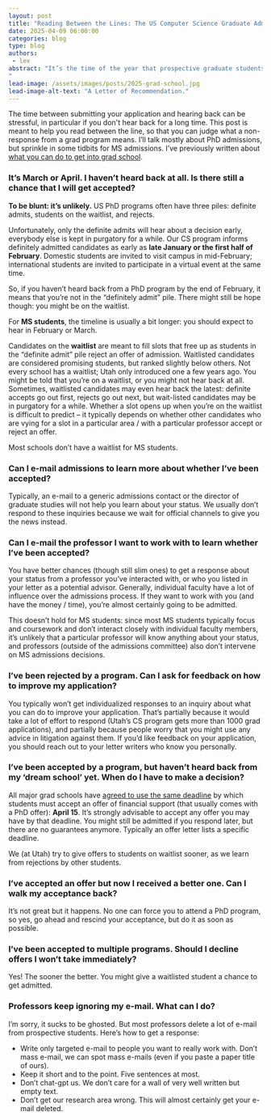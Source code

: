 ```yaml
---
layout: post
title: "Reading Between the Lines: The US Computer Science Graduate Admission Process"
date: 2025-04-09 06:00:00
categories: blog
type: blog
authors: 
 - lex
abstract: "It’s the time of the year that prospective graduate students have to commit to a particular computer science graduate program. Those that got multiple offers are in the envious position to be able to choose between different programs, weighing potential advisors and schools. But the admission process can be opaque for students. Here, I’ll share some details in the form of an FAQ on what you can expect at each stage of the process. 
"
lead-image: /assets/images/posts/2025-grad-school.jpg
lead-image-alt-text: "A Letter of Recommendation."
---
```


The time between submitting your application and hearing back can be stressful, in particular if you don't hear back for a long time. This post is meant to help you read between the line, so that you can judge what a non-response from a grad program means. 
I’ll talk mostly about PhD admissions, but sprinkle in some tidbits for MS admissions. 
I’ve previously written about [what you can do to get into grad school](https://vdl.sci.utah.edu/blog/2020/11/21/grad-school/). 


### It’s March or April. I haven’t heard back at all. Is there still a chance that I will get accepted?

**To be blunt: it’s unlikely.** US PhD programs often have three piles: definite admits, students on the waitlist, and rejects. 

Unfortunately, only the definite admits will hear about a decision early, everybody else is kept in purgatory for a while. Our CS program informs definitely admitted candidates as early as **late January or the first half of February**. Domestic students are invited to visit campus in mid-February; international students are invited to participate in a virtual event at the same time.

So, if you haven’t heard back from a PhD program by the end of February, it means that you’re not in the “definitely admit” pile. There might still be hope though: you might be on the waitlist. 

For **MS students**, the timeline is usually a bit longer: you should expect to hear in February or March.  

Candidates on the **waitlist** are meant to fill slots that free up as students in the “definite admit” pile reject an offer of admission. Waitlisted candidates are considered promising students, but ranked slightly below others. Not every school has a waitlist; Utah only introduced one a few years ago. You might be told that you’re on a waitlist, or you might not hear back at all. Sometimes, waitlisted candidates may even hear back the latest: definite accepts go out first, rejects go out next, but wait-listed candidates may be in purgatory for a while. Whether a slot opens up when you’re on the waitlist is difficult to predict – it typically depends on whether other candidates who are vying for a slot in a particular area / with a particular professor accept or reject an offer.

Most schools don’t have a waitlist for MS students. 
### Can I e-mail admissions to learn more about whether I’ve been accepted? 

Typically, an e-mail to a generic admissions contact or the director of graduate studies will not help you learn about your status. We usually don’t respond to these inquiries because we wait for official channels to give you the news instead. 
### Can I e-mail the professor I want to work with to learn whether I’ve been accepted? 

You have better chances (though still slim ones) to get a response about your status from a professor you’ve interacted with, or who you listed in your letter as a potential advisor. Generally, individual faculty have a lot of influence over the admissions process. If they want to work with you (and have the money / time), you’re almost certainly going to be admitted.

This doesn’t hold for MS students: since most MS students typically focus and coursework and don’t interact closely with individual faculty members, it’s unlikely that a particular professor will know anything about your status, and professors (outside of the admissions committee) also don’t intervene on MS admissions decisions. 
### I’ve been rejected by a program. Can I ask for feedback on how to improve my application?
You typically won’t get individualized responses to an inquiry about what you can do to improve your application. That’s partially because it would take a lot of effort to respond (Utah’s CS program gets more than 1000 grad applications), and partially because people worry that you might use any advice in litigation against them. If you’d like feedback on your application, you should reach out to your letter writers who know you personally. 
### I’ve been accepted by a program, but haven’t heard back from my ‘dream school’ yet. When do I have to make a decision?

All major grad schools have [agreed to use the same deadline](https://cgsnet.org/resources/for-current-prospective-graduate-students/april-15-resolution) by which students must accept an offer of financial support (that usually comes with a PhD offer): **April 15**. It’s strongly advisable to accept any offer you may have by that deadline. You might still be admitted if you respond later, but there are no guarantees anymore. Typically an offer letter lists a specific deadline.

We (at Utah) try to give offers to students on waitlist sooner, as we learn from rejections by other students. 
### I’ve accepted an offer but now I received a better one. Can I walk my acceptance back?
It’s not great but it happens. No one can force you to attend a PhD program, so yes, go ahead and rescind your acceptance, but do it as soon as possible. 

### I’ve been accepted to multiple programs. Should I decline offers I won’t take immediately?

Yes! The sooner the better. You might give a waitlisted student a chance to get admitted. 

### Professors keep ignoring my e-mail. What can I do?

I’m sorry, it sucks to be ghosted. But most professors delete a lot of e-mail from prospective students. Here’s how to get a response:

* Write only targeted e-mail to people you want to really work with. Don’t mass e-mail, we can spot mass e-mails (even if you paste a paper title of ours). 
* Keep it short and to the point. Five sentences at most. 
* Don’t chat-gpt us. We don’t care for a wall of very well written but empty text.
* Don’t get our research area wrong. This will almost certainly get your e-mail deleted. 
